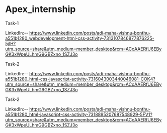 # Apex_internship

Task-1

LinkedIn:-- https://www.linkedin.com/posts/adi-maha-vishnu-bonthu-a551b1280_webdevelopment-html-css-activity-7313107846877876225-5jIH?utm_source=share&utm_medium=member_desktop&rcm=ACoAAERfU6EByGK3xWpeULhmG9GBZxno_1SZJ3o


Task-2

LinkedIn:-- https://www.linkedin.com/posts/adi-maha-vishnu-bonthu-a551b1280_html-css-javascript-activity-7316043003440046081-COK4?utm_source=share&utm_medium=member_desktop&rcm=ACoAAERfU6EByGK3xWpeULhmG9GBZxno_1SZJ3o

Task-2

LinkedIn:-- https://www.linkedin.com/posts/adi-maha-vishnu-bonthu-a551b1280_html-javascript-css-activity-7318895207687548929-5FV1?utm_source=share&utm_medium=member_desktop&rcm=ACoAAERfU6EByGK3xWpeULhmG9GBZxno_1SZJ3o
